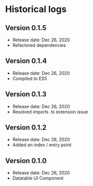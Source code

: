 # Historical logs

## Version 0.1.5

- Release date: Dec 26, 2020
- Refactored dependencies

## Version 0.1.4

- Release date: Dec 26, 2020
- Compiled to ES5

## Version 0.1.3

- Release date: Dec 26, 2020
- Resolved imports .ts extension issue

## Version 0.1.2

- Release date: Dec 26, 2020
- Added an index / entry point

## Version 0.1.0

- Release date: Dec 26, 2020
- Datatable UI Component
